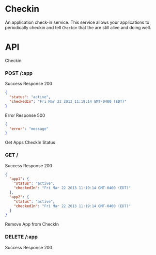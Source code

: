 # Checkin

An application check-in service.  This service allows your applications to periodically checkin and tell `Checkin` that the are still alive and doing well.

# API

Checkin

### POST /:app

Success Response 200

``` json
{ 
  "status": "active", 
  "checkedIn": "Fri Mar 22 2013 11:19:14 GMT-0400 (EDT)"
}
```

Error Response 500

``` json
{ 
  "error": "message"
}
```

Get Apps CheckIn Status

### GET /

Success Response 200

``` json
{
  "app1": { 
    "status": "active", 
    "checkedIn": "Fri Mar 22 2013 11:19:14 GMT-0400 (EDT)"
  },
  "app2": {
    "status": "active", 
    "checkedIn": "Fri Mar 22 2013 11:19:14 GMT-0400 (EDT)"
  }
}
```

Remove App from CheckIn 

### DELETE /:app

Success Response 200

